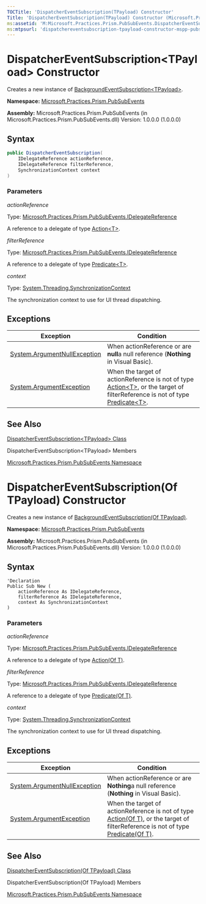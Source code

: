 ```yaml
---
TOCTitle: 'DispatcherEventSubscription(TPayload) Constructor'
Title: 'DispatcherEventSubscription(TPayload) Constructor (Microsoft.Practices.Prism.PubSubEvents)'
ms:assetid: 'M:Microsoft.Practices.Prism.PubSubEvents.DispatcherEventSubscription\`1.\#ctor(Microsoft.Practices.Prism.PubSubEvents.IDelegateReference,Microsoft.Practices.Prism.PubSubEvents.IDelegateReference,System.Threading.SynchronizationContext)'
ms:mtpsurl: 'dispatchereventsubscription-tpayload-constructor-mspp-pubsubevents.md'
---
```


# DispatcherEventSubscription&lt;TPayload&gt; Constructor

Creates a new instance of [BackgroundEventSubscription&lt;TPayload&gt;](https://msdn.microsoft.com/en-us/library/dn683933(v=pandp.50)).

**Namespace:** [Microsoft.Practices.Prism.PubSubEvents](/patterns-practices/reference/mspp-mvvm-namespace)

**Assembly:** Microsoft.Practices.Prism.PubSubEvents (in Microsoft.Practices.Prism.PubSubEvents.dll) Version: 1.0.0.0 (1.0.0.0)

## Syntax

```C#  
public DispatcherEventSubscription(
	IDelegateReference actionReference,
	IDelegateReference filterReference,
	SynchronizationContext context
)
```

### Parameters

*actionReference*  

Type: [Microsoft.Practices.Prism.PubSubEvents.IDelegateReference](/patterns-practices/reference/mspp-mvvm-namespace.idelegatereference)

A reference to a delegate of type [Action&lt;T&gt;](http://msdn.microsoft.com/en-us/library/018hxwa8).

*filterReference*

Type: [Microsoft.Practices.Prism.PubSubEvents.IDelegateReference](/patterns-practices/reference/mspp-mvvm-namespace.idelegatereference)

A reference to a delegate of type [Predicate&lt;T&gt;](http://msdn.microsoft.com/en-us/library/bfcke1bz).

*context*

Type: [System.Threading.SynchronizationContext](http://msdn.microsoft.com/en-us/library/wx31754f)

The synchronization context to use for UI thread dispatching.

## Exceptions

| Exception                                                                             | Condition                                                                                                                                                                                                                                                                      |
|---------------------------------------------------------------------------------------|--------------------------------------------------------------------------------------------------------------------------------------------------------------------------------------------------------------------------------------------------------------------------------|
| [System.ArgumentNullException](http://msdn2.microsoft.com/en-us/library/27426hcy) | When actionReference or are **null**a null reference (**Nothing** in Visual Basic).                                                                                                                                                                                      |
| [System.ArgumentException](http://msdn2.microsoft.com/en-us/library/3w1b3114)     | When the target of actionReference is not of type [Action&lt;T&gt;](http://msdn2.microsoft.com/en-us/library/018hxwa8), or the target of filterReference is not of type [Predicate&lt;T&gt;](http://msdn2.microsoft.com/en-us/library/bfcke1bz). |

## See Also

[DispatcherEventSubscription&lt;TPayload&gt; Class](https://msdn.microsoft.com/en-us/library/dn736239(v=pandp.50))

DispatcherEventSubscription&lt;TPayload&gt; Members

[Microsoft.Practices.Prism.PubSubEvents Namespace](/patterns-practices/reference/mspp-mvvm-namespace)


# DispatcherEventSubscription(Of TPayload) Constructor

Creates a new instance of [BackgroundEventSubscription(Of TPayload)](https://msdn.microsoft.com/en-us/library/dn683933(v=pandp.50)).

**Namespace:** [Microsoft.Practices.Prism.PubSubEvents](/patterns-practices/reference/mspp-mvvm-namespace)

**Assembly:** Microsoft.Practices.Prism.PubSubEvents (in Microsoft.Practices.Prism.PubSubEvents.dll) Version: 1.0.0.0 (1.0.0.0)

## Syntax

```VB  
'Declaration
Public Sub New ( 
	actionReference As IDelegateReference,
	filterReference As IDelegateReference,
	context As SynchronizationContext
)
```

### Parameters

*actionReference*

Type: [Microsoft.Practices.Prism.PubSubEvents.IDelegateReference](/patterns-practices/reference/mspp-mvvm-namespace.idelegatereference)

A reference to a delegate of type [Action(Of T)](http://msdn.microsoft.com/en-us/library/018hxwa8).

*filterReference* 

Type: [Microsoft.Practices.Prism.PubSubEvents.IDelegateReference](/patterns-practices/reference/mspp-mvvm-namespace.idelegatereference)

A reference to a delegate of type [Predicate(Of T)](http://msdn.microsoft.com/en-us/library/bfcke1bz).

*context*

Type: [System.Threading.SynchronizationContext](http://msdn.microsoft.com/en-us/library/wx31754f)

The synchronization context to use for UI thread dispatching.

## Exceptions

| Exception                                                                             | Condition                                                                                                                                                                                                                                                                      |
|---------------------------------------------------------------------------------------|--------------------------------------------------------------------------------------------------------------------------------------------------------------------------------------------------------------------------------------------------------------------------------|
| [System.ArgumentNullException](http://msdn.microsoft.com/en-us/library/27426hcy) | When actionReference or are **Nothing**a null reference (**Nothing** in Visual Basic).                                                                                                                                                                                      |
| [System.ArgumentException](http://msdn.microsoft.com/en-us/library/3w1b3114)     | When the target of actionReference is not of type [Action(Of T)](http://msdn.microsoft.com/en-us/library/018hxwa8), or the target of filterReference is not of type [Predicate(Of T)](http://msdn.microsoft.com/en-us/library/bfcke1bz). |

## See Also

[DispatcherEventSubscription(Of TPayload) Class](https://msdn.microsoft.com/en-us/library/dn736239(v=pandp.50))

DispatcherEventSubscription(Of TPayload) Members

[Microsoft.Practices.Prism.PubSubEvents Namespace](/patterns-practices/reference/mspp-mvvm-namespace)